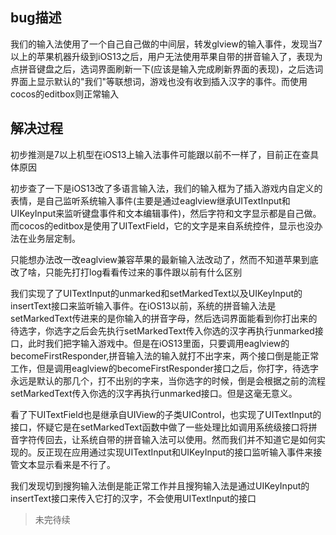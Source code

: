 
## bug描述

我们的输入法使用了一个自己自己做的中间层，转发glview的输入事件，发现当7以上的苹果机器升级到iOS13之后，用户无法使用苹果自带的拼音输入了，表现为点拼音键盘之后，选词界面刷新一下(应该是输入完成刷新界面的表现)，之后选词界面上显示默认的"我们"等联想词，游戏也没有收到插入汉字的事件。而使用cocos的editbox则正常输入

## 解决过程

初步推测是7以上机型在iOS13上输入法事件可能跟以前不一样了，目前正在查具体原因

初步查了一下是iOS13改了多语言输入法，我们的输入框为了插入游戏内自定义的表情，是自己监听系统输入事件(主要是通过eaglview继承UITextInput和UIKeyInput来监听键盘事件和文本编辑事件)，然后字符和文字显示都是自己做。而cocos的editbox是使用了UITextField，它的文字是来自系统控件，显示也没办法在业务层定制。

只能想办法改一改eaglview兼容苹果的最新输入法改动了，然而不知道苹果到底改了啥，只能先打打log看看传过来的事件跟以前有什么区别

我们实现了了UITextInput的unmarked和setMarkedText以及UIKeyInput的insertText接口来监听输入事件。在iOS13以前，系统的拼音输入法是setMarkedText传进来的是你输入的拼音字母，然后选词界面能看到你打出来的待选字，你选字之后会先执行setMarkedText传入你选的汉字再执行unmarked接口，此时我们把字输入游戏中。但是在iOS13里面，只要调用eaglview的becomeFirstResponder,拼音输入法的输入就打不出字来，两个接口倒是能正常工作，但是调用eaglview的becomeFirstResponder接口之后，你打字，待选字永远是默认的那几个，打不出别的字来，当你选字的时候，倒是会根据之前的流程setMarkedText传入你选的汉字再执行unmarked接口。但是这毫无意义。

看了下UITextField也是继承自UIView的子类UIControl，也实现了UITextInput的接口，怀疑它是在setMarkedText函数中做了一些处理比如调用系统级接口将拼音字符传回去，让系统自带的拼音输入法可以使用。然而我们并不知道它是如何实现的。反正现在应用通过实现UITextInput和UIKeyInput的接口监听输入事件来接管文本显示看来是不行了。

我们发现切到搜狗输入法倒是能正常工作并且搜狗输入法是通过UIKeyInput的insertText接口来传入它打的汉字，不会使用UITextInput的接口

>未完待续